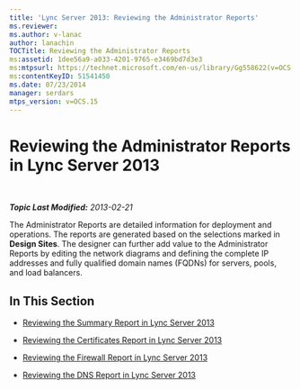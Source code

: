 ```yaml
---
title: 'Lync Server 2013: Reviewing the Administrator Reports'
ms.reviewer: 
ms.author: v-lanac
author: lanachin
TOCTitle: Reviewing the Administrator Reports
ms:assetid: 1dee56a9-a033-4201-9765-e3469bd7d3e3
ms:mtpsurl: https://technet.microsoft.com/en-us/library/Gg558622(v=OCS.15)
ms:contentKeyID: 51541450
ms.date: 07/23/2014
manager: serdars
mtps_version: v=OCS.15
---
```


<div data-xmlns="http://www.w3.org/1999/xhtml">

<div class="topic" data-xmlns="http://www.w3.org/1999/xhtml" data-msxsl="urn:schemas-microsoft-com:xslt" data-cs="http://msdn.microsoft.com/en-us/">

<div data-asp="http://msdn2.microsoft.com/asp">

# Reviewing the Administrator Reports in Lync Server 2013

</div>

<div id="mainSection">

<div id="mainBody">

<span> </span>

_**Topic Last Modified:** 2013-02-21_

The Administrator Reports are detailed information for deployment and operations. The reports are generated based on the selections marked in **Design Sites**. The designer can further add value to the Administrator Reports by editing the network diagrams and defining the complete IP addresses and fully qualified domain names (FQDNs) for servers, pools, and load balancers.

<div>

## In This Section

  - [Reviewing the Summary Report in Lync Server 2013](lync-server-2013-reviewing-the-summary-report.md)

  - [Reviewing the Certificates Report in Lync Server 2013](lync-server-2013-reviewing-the-certificates-report.md)

  - [Reviewing the Firewall Report in Lync Server 2013](lync-server-2013-reviewing-the-firewall-report.md)

  - [Reviewing the DNS Report in Lync Server 2013](lync-server-2013-reviewing-the-dns-report.md)

</div>

</div>

<span> </span>

</div>

</div>

</div>

